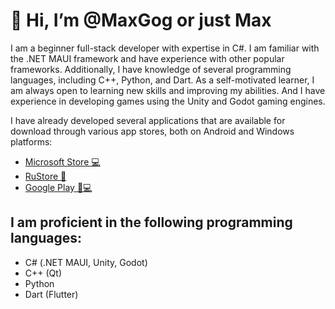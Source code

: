 # 👋 Hi, I’m @MaxGog or just Max

I am a beginner full-stack developer with expertise in C#. I am familiar with the .NET MAUI framework and have experience with other popular frameworks. Additionally, I have knowledge of several programming languages, including C++, Python, and Dart. As a self-motivated learner, I am always open to learning new skills and improving my abilities. And I have experience in developing games using the Unity and Godot gaming engines.

I have already developed several applications that are available for download through various app stores, both on Android and Windows platforms:
- [Microsoft Store 💻](https://apps.microsoft.com/search/publisher?name=MaxGog)
- [RuStore 📱](https://www.rustore.ru/catalog/developer/2567324f)
- [Google Play 📱💻](https://play.google.com/store/apps/dev?id=8907255934424789335)

## I am proficient in the following programming languages:
- C# (.NET MAUI, Unity, Godot)
- C++ (Qt)
- Python
- Dart (Flutter)
